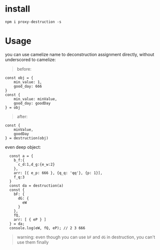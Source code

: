 # install
```
npm i proxy-destruction -s
```

# Usage
you can use camelize name to deconstruction assignment directly, without underscored to camelize:
> before:
```
const obj = {
    min_value: 1,
    good_day: 666
}
const {
    min_value: minValue,
    good_day: goodDay
} = obj
```

> after:
```
const {
    minValue,
    goodDay
} = destruction(obj)
```

even deep object:
```
  const a = {
    b_f:{
      c_d:1,d_g:{e_w:2}
    },
    arr: [{ e_p: 666 }, {q_q: 'qq'}, {p: 1}],
    f_q:3
  }
  const da = destruction(a)
  const {
    bF: {
      dG: {
        eW
      }
    },
    fQ,
    arr: [ { eP } ]
  } = da;
  console.log(eW, fQ, eP); // 2 3 666
```
> warning: even though you can use `bF` and `dG` in destruction, you can't use them finally